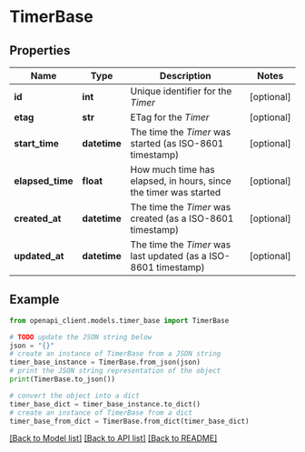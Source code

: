 # TimerBase


## Properties

Name | Type | Description | Notes
------------ | ------------- | ------------- | -------------
**id** | **int** | Unique identifier for the *Timer* | [optional] 
**etag** | **str** | ETag for the *Timer* | [optional] 
**start_time** | **datetime** | The time the *Timer* was started (as ISO-8601 timestamp) | [optional] 
**elapsed_time** | **float** | How much time has elapsed, in hours, since the timer was started | [optional] 
**created_at** | **datetime** | The time the *Timer* was created (as a ISO-8601 timestamp) | [optional] 
**updated_at** | **datetime** | The time the *Timer* was last updated (as a ISO-8601 timestamp) | [optional] 

## Example

```python
from openapi_client.models.timer_base import TimerBase

# TODO update the JSON string below
json = "{}"
# create an instance of TimerBase from a JSON string
timer_base_instance = TimerBase.from_json(json)
# print the JSON string representation of the object
print(TimerBase.to_json())

# convert the object into a dict
timer_base_dict = timer_base_instance.to_dict()
# create an instance of TimerBase from a dict
timer_base_from_dict = TimerBase.from_dict(timer_base_dict)
```
[[Back to Model list]](../README.md#documentation-for-models) [[Back to API list]](../README.md#documentation-for-api-endpoints) [[Back to README]](../README.md)


